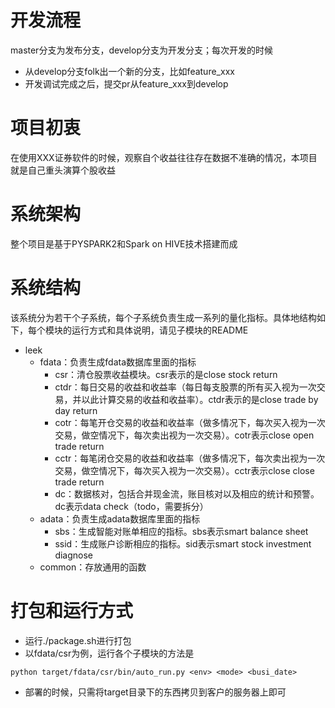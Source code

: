 # 开发流程

master分支为发布分支，develop分支为开发分支；每次开发的时候

* 从develop分支folk出一个新的分支，比如feature_xxx
* 开发调试完成之后，提交pr从feature_xxx到develop

# 项目初衷

在使用XXX证券软件的时候，观察自个收益往往存在数据不准确的情况，本项目就是自己重头演算个股收益

# 系统架构

整个项目是基于PYSPARK2和Spark on HIVE技术搭建而成

# 系统结构

该系统分为若干个子系统，每个子系统负责生成一系列的量化指标。具体地结构如下，每个模块的运行方式和具体说明，请见子模块的README

* leek
	* fdata：负责生成fdata数据库里面的指标
		* csr：清仓股票收益模块。csr表示的是close stock return
		* ctdr：每日交易的收益和收益率（每日每支股票的所有买入视为一次交易，并以此计算交易的收益和收益率）。ctdr表示的是close trade by day return
		* cotr：每笔开仓交易的收益和收益率（做多情况下，每次买入视为一次交易，做空情况下，每次卖出视为一次交易）。cotr表示close open trade return
		* cctr：每笔闭仓交易的收益和收益率（做多情况下，每次卖出视为一次交易，做空情况下，每次买入视为一次交易）。cctr表示close close trade return
		* dc：数据核对，包括合并现金流，账目核对以及相应的统计和预警。dc表示data check（todo，需要拆分）
	* adata：负责生成adata数据库里面的指标
		* sbs：生成智能对账单相应的指标。sbs表示smart balance sheet
		* ssid：生成账户诊断相应的指标。sid表示smart stock investment diagnose
	* common：存放通用的函数

# 打包和运行方式

* 运行./package.sh进行打包
* 以fdata/csr为例，运行各个子模块的方法是

```
python target/fdata/csr/bin/auto_run.py <env> <mode> <busi_date>
```
* 部署的时候，只需将target目录下的东西拷贝到客户的服务器上即可
